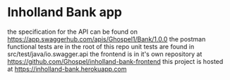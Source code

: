 # Inholland Bank app

the specification for the API can be found on https://app.swaggerhub.com/apis/Ghospel1/Bank/1.0.0
the postman functional tests are in the root of this repo
unit tests are found in src/test/java/io.swagger.api
the frontend is in it's own repository at https://github.com/Ghospel/inholland-bank-frontend
this project is hosted at https://inholland-bank.herokuapp.com
